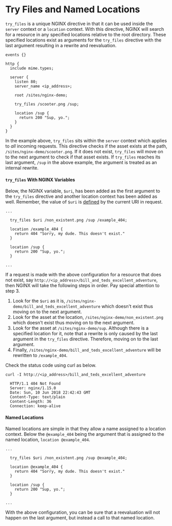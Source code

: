 # Try Files and Named Locations
`try_files` is a unique NGINX directive in that it can be used inside the `server` context or a `location` context. With this directive, NGINX will search for a resource in any specified locations relative to the root directory. These specified locations exist as arguments for the `try_files` directive with the last argument resulting in a rewrite and reevaluation.

```console
events {}

http {
  include mime.types;

  server {
    listen 80;
    server_name <ip_address>;

    root /sites/nginx-demo;

    try_files /scooter.png /sup;

    location /sup {
      return 200 "Sup, yo.";
    }
  }
}
```

In the example above, `try_files` sits within the `server` context which applies to _all_ incoming requests. This directive checks if the asset exists at the path, `/sites/nginx-demo/scooter.png`. If it does not exist, `try_files` will move on to the next argument to check if that asset exists. If `try_files` reaches its last argument, `/sup` in the above example, the argument is treated as an internal rewrite.

#### `try_files` With NGINX Variables
Below, the NGINX variable, `$uri`, has been added as the first argument to the `try_files` directive and another location context has been added as well. Remember, the value of `$uri` is [defined](http://nginx.org/en/docs/http/ngx_http_core_module.html#var_uri) by the current URI in request.

```console
...

  try_files $uri /non_existent.png /sup /example_404;

  location /example_404 {
    return 404 "Sorry, my dude. This doesn't exist."
  }

  location /sup {
    return 200 "Sup, yo.";
  }

...
```
If a request is made with the above configuration for a resource that does not exist, say `http://<ip_address>/bill_and_teds_excellent_adventure`, then NGINX will take the following steps in order. Pay special attention to step 3.

1. Look for the `$uri` as it is, `/sites/nginx-demo/bill_and_teds_excellent_adventure` which doesn't exist thus moving on to the next argument.
2. Look for the asset at the location, `/sites/nginx-demo/non_existent.png` which doesn't exist thus moving on to the next argument.
3. Look for the asset at `/sites/nginx-demo/sup`. Although there is a specified location for it, note that a rewrite is only caused by the last argument in the `try_files` directive. Therefore, moving on to the last argument.
4. Finally, `/sites/nginx-demo/bill_and_teds_excellent_adventure` will be rewritten to `/example_404`.

Check the status code using curl as below.

```console
curl -I http://<ip_address>/bill_and_teds_excellent_adventure

  HTTP/1.1 404 Not Found
  Server: nginx/1.15.0
  Date: Sun, 10 Jun 2018 22:42:43 GMT
  Content-Type: text/plain
  Content-Length: 36
  Connection: keep-alive
```

#### Named Locations

Named locations are simple in that they allow a name assigned to a location context. Below the `@example_404` being the argument that is assigned to the named location, `location @example_404`.
```console
...

  try_files $uri /non_existent.png /sup @example_404;

  location @example_404 {
    return 404 "Sorry, my dude. This doesn't exist."
  }

  location /sup {
    return 200 "Sup, yo.";
  }

...
```
With the above configuration, you can be sure that a reevaluation will not happen on the last argument, but instead a call to that named location.
